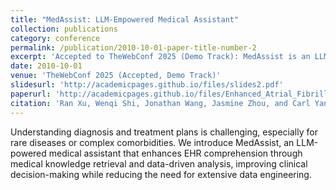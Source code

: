 ```yaml
---
title: "MedAssist: LLM-Empowered Medical Assistant"
collection: publications
category: conference
permalink: /publication/2010-10-01-paper-title-number-2
excerpt: 'Accepted to TheWebConf 2025 (Demo Track): MedAssist is an LLM-powered assistant designed to enhance electronic health record (EHR) comprehension and clinical decision-making.'
date: 2010-10-01
venue: 'TheWebConf 2025 (Accepted, Demo Track)'
slidesurl: 'http://academicpages.github.io/files/slides2.pdf'
paperurl: 'http://academicpages.github.io/files/Enhanced_Atrial_Fibrillation_Prediction.pdf'
citation: 'Ran Xu, Wenqi Shi, Jonathan Wang, Jasmine Zhou, and Carl Yang. (2025). 'MedAssist: LLM-Empowered Medical Assistant for Assisting the Scrutinization and Comprehension of Electronic Health Records.' <i>Accepted to TheWebConf 2025, Demo Track</i>.'
---
```


Understanding diagnosis and treatment plans is challenging, especially for rare diseases or complex comorbidities. We introduce MedAssist, an LLM-powered medical assistant that enhances EHR comprehension through medical knowledge retrieval and data-driven analysis, improving clinical decision-making while reducing the need for extensive data engineering.
